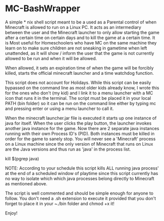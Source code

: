 # MC-BashWrapper
A simple * nix shell script meant to be a used as a Parental control of when Minecraft is allowed to run on a Linux PC.
It acts as an intermediary between the user and the Minecraft launcher to only allow starting the game after a certain time on certain days and to kill the game at a certain time. 
It is Most useful for Homeschoolers who have MC on the same machine they learn on to make sure children are not sneaking in gametime when left unattended, as it will show / inform the user that the game is not currently allowed to be run and when it will be allowed. 

When allowed, it sets an expiration time of when the game will be forcibly killed, starts the official minecraft launcher and a time watchdog function. 

This script does not account for Holidays.
While this script can be easily bypassed on the command line as most older kids already know,
I wrote this for the ones who don't (my kid) and I link it to a menu launcher with a MC icon that runs it in the terminal.
The script must be placed it in your local PATH (bin folder) so it can be run on the command line either by typing mc and pressing enter or using a menu launcher to call it.

When the minecraft launcher.jar file is executed it starts up one instance of java for itself.
When the user clicks the play button, the launcher invokes another java instance for the game. 
Now there are 2 separate java instances running with their own Process ID's (PID). 
Both instances must be killed in order for the game to sanely stop.
You will never see a 'Minecraft' process on a Linux machine since the only version of Minecraft that runs on Linux are the Java versions and thus run as 'java' in the process list.

kill $(pgrep java)

NOTE: According to your schedule this script kills ALL running java process' at the end of a scheduled window of playtime since this script currently has no way to isolate which which java processes belong directly to Minecraft as mentioned above.

The script is well commented and should be simple enough for anyone to follow. 
You don't need a .sh extension to execute it provided that you don't forget to place it in your ~./bin folder and chmod +x it! 

Enjoy!
